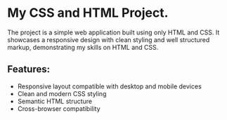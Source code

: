 # My CSS and HTML Project.

The project is a simple web application built using only HTML and CSS. It showcases a responsive design with clean styling and well structured markup, demonstrating my skills on HTML and CSS.

## Features:
 - Responsive layout compatible with desktop and mobile devices
 - Clean and modern CSS styling
 - Semantic HTML structure
 - Cross-browser compatibility

